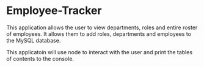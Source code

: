 # Employee-Tracker

This application allows the user to view departments, roles and entire roster of employees. It allows them to add roles, departments and employees to the MySQL database.

This applicatoin will use node to interact with the user and print the tables of contents to the console.
